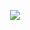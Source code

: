 <p align="center">
  <img src="https://readme-typing-svg.demolab.com/?lines=Hi,+I'm+cu1z;Beginner+Software+Engineer;Frontend Developer;Keep busy&font=Fira+Code&center=true&width=440&height=45&color=f75c7e&vCenter=true&pause=600&size=36" />
</p>

<!--
**Denrezit/Denrezit** is a ✨ _special_ ✨ repository because its `README.md` (this file) appears on your GitHub profile.

Here are some ideas to get you started:

- 🔭 I’m currently working on ...
- 🌱 I’m currently learning ...
- 👯 I’m looking to collaborate on ...
- 🤔 I’m looking for help with ...
- 💬 Ask me about ...
- 📫 How to reach me: ...
- 😄 Pronouns: ...
- ⚡ Fun fact: ...
-->

